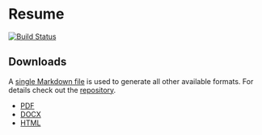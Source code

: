 # Resume

[![Build Status](https://travis-ci.org/RyanBalfanz/didactic-guacamole.svg?branch=master)](https://travis-ci.org/RyanBalfanz/didactic-guacamole)

## Downloads

A [single Markdown file](https://github.com/RyanBalfanz/resume-proof-of-concept/blob/master/resume.md) is used to generate all other available formats. For details check out the [repository].

- [PDF][resume.pdf]
- [DOCX][resume.docx]
- [HTML][resume.html]

[repository]: https://github.com/RyanBalfanz/resume-proof-of-concept
[resume.docx]: ./static/balfanz_resume.docx
[resume.html]: ./static/balfanz_resume.html
[resume.pdf]: ./static/balfanz_resume.pdf
